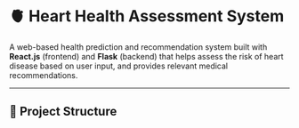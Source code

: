 # 🫀 Heart Health Assessment System

A web-based health prediction and recommendation system built with **React.js** (frontend) and **Flask** (backend) that helps assess the risk of heart disease based on user input, and provides relevant medical recommendations.

---

## 📁 Project Structure

